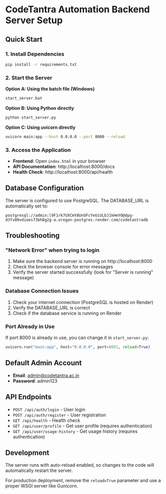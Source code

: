 # CodeTantra Automation Backend Server Setup

## Quick Start

### 1. Install Dependencies
```bash
pip install -r requirements.txt
```

### 2. Start the Server
**Option A: Using the batch file (Windows)**
```bash
start_server.bat
```

**Option B: Using Python directly**
```bash
python start_server.py
```

**Option C: Using uvicorn directly**
```bash
uvicorn main:app --host 0.0.0.0 --port 8000 --reload
```

### 3. Access the Application
- **Frontend**: Open `index.html` in your browser
- **API Documentation**: http://localhost:8000/docs
- **Health Check**: http://localhost:8000/api/health

## Database Configuration

The server is configured to use PostgreSQL. The DATABASE_URL is automatically set to:
```
postgresql://admin:l9F1rk7UXCmY8UnOFcYeUiULbJ1kHeYO@dpg-d3fv09vdiees73bh8g2g-a.oregon-postgres.render.com/codetantradb
```

## Troubleshooting

### "Network Error" when trying to login
1. Make sure the backend server is running on http://localhost:8000
2. Check the browser console for error messages
3. Verify the server started successfully (look for "Server is running" message)

### Database Connection Issues
1. Check your internet connection (PostgreSQL is hosted on Render)
2. Verify the DATABASE_URL is correct
3. Check if the database service is running on Render

### Port Already in Use
If port 8000 is already in use, you can change it in `start_server.py`:
```python
uvicorn.run("main:app", host="0.0.0.0", port=8001, reload=True)
```

## Default Admin Account
- **Email**: admin@codetantra.ac.in
- **Password**: admin123

## API Endpoints

- `POST /api/auth/login` - User login
- `POST /api/auth/register` - User registration
- `GET /api/health` - Health check
- `GET /api/user/profile` - Get user profile (requires authentication)
- `GET /api/user/usage-history` - Get usage history (requires authentication)

## Development

The server runs with auto-reload enabled, so changes to the code will automatically restart the server.

For production deployment, remove the `reload=True` parameter and use a proper WSGI server like Gunicorn.
